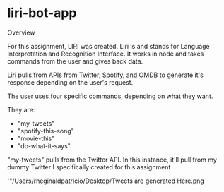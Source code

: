 # liri-bot-app

Overview

For this assignment, LIRI was created. Liri is and stands for Language Interpretation and Recognition Interface. It works in node and takes commands from the user and gives back data.

Liri pulls from APIs from Twitter, Spotify, and OMDB to generate it's response depending on the user's request. 

The user uses four specific commands, depending on what they want.

They are:
- "my-tweets"
- "spotify-this-song"
- "movie-this"
- "do-what-it-says"

"my-tweets" pulls from the Twitter API. In this instance, it'll pull from my dummy Twitter I specifically created for this assignment 

'"/Users/rheginaldpatricio/Desktop/Tweets are generated Here.png

